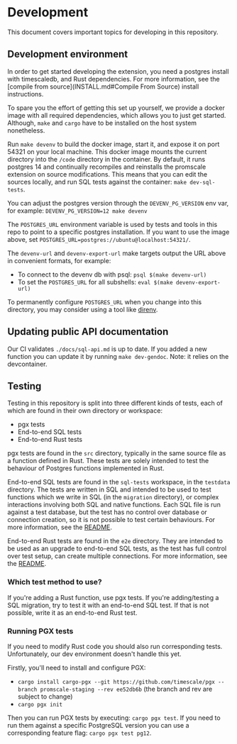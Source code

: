 # Development

This document covers important topics for developing in this repository.

## Development environment

In order to get started developing the extension, you need a postgres install
with timescaledb, and Rust dependencies. For more information, see the
[compile from source](INSTALL.md#Compile From Source) install instructions.

To spare you the effort of getting this set up yourself, we provide a docker
image with all required dependencies, which allows you to just get started.
Although, `make` and `cargo` have to be installed on the host system nonetheless.

Run `make devenv` to build the docker image, start it, and expose it on port
54321 on your local machine. This docker image mounts the current directory
into the `/code` directory in the container. By default, it runs postgres 14
and continually recompiles and reinstalls the promscale extension on source
modifications. This means that you can edit the sources locally, and run SQL 
tests against the container: `make dev-sql-tests`.

You can adjust the postgres version through the `DEVENV_PG_VERSION` env var,
for example: `DEVENV_PG_VERSION=12 make devenv`

The `POSTGRES_URL` environment variable is used by tests and tools in this repo
to point to a specific postgres installation. If you want to use the image
above, set `POSTGRES_URL=postgres://ubuntu@localhost:54321/`.

The `devenv-url` and `devenv-export-url` make targets output the URL above in
convenient formats, for example:

- To connect to the devenv db with psql: `psql $(make devenv-url)`
- To set the `POSTGRES_URL` for all subshells: `eval $(make devenv-export-url)`

To permanently configure `POSTGRES_URL` when you change into this directory,
you may consider using a tool like [direnv](https://direnv.net/).

## Updating public API documentation

Our CI validates `./docs/sql-api.md` is up to date. If you added a new function
you can update it by running `make dev-gendoc`. Note: it relies on the devcontainer.

## Testing

Testing in this repository is split into three different kinds of tests, each
of which are found in their own directory or workspace:

- pgx tests
- End-to-end SQL tests
- End-to-end Rust tests

pgx tests are found in the `src` directory, typically in the same source file
as a function defined in Rust. These tests are solely intended to test the
behaviour of Postgres functions implemented in Rust.

End-to-end SQL tests are found in the `sql-tests` workspace, in the `testdata`
directory. The tests are written in SQL and intended to be used to test
functions which we write in SQL (in the `migration` directory), or complex
interactions involving both SQL and native functions. Each SQL file  is run
against a test database, but the test has no control over database or
connection creation, so it is not possible to test certain behaviours. For more
information, see the [README](sql-tests/README.md).

End-to-end Rust tests are found in the `e2e` directory. They are intended to
be used as an upgrade to end-to-end SQL tests, as the test has full control
over test setup, can create multiple connections. For more information, see the
[README](e2e/README.md).

### Which test method to use?

If you're adding a Rust function, use pgx tests. If you're adding/testing a
SQL migration, try to test it with an end-to-end SQL test. If that is not
possible, write it as an end-to-end Rust test.


### Running PGX tests

If you need to modify Rust code you should also run corresponding tests.
Unfortunately, our dev environment doesn't handle this yet.

Firstly, you'll need to install and configure PGX:
- `cargo install cargo-pgx --git https://github.com/timescale/pgx --branch promscale-staging --rev ee52db6b` (the branch and rev are subject to change)
- `cargo pgx init`

Then you can run PGX tests by executing: `cargo pgx test`. If you need to run
them against a specific PostgreSQL version you can use a corresponding feature 
flag: `cargo pgx test pg12`.